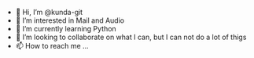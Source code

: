 - 👋 Hi, I’m @kunda-git
- 👀 I’m interested in Mail and Audio
- 🌱 I’m currently learning Python
- 💞️ I’m looking to collaborate on what I can, but I can not do a lot of thigs
- 📫 How to reach me ...

<!---
kunda-git/kunda-git is a ✨ special ✨ repository because its `README.md` (this file) appears on your GitHub profile.
You can click the Preview link to take a look at your changes.
--->
